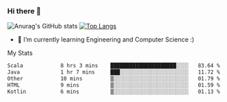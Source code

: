 ### Hi there 👋

![Anurag's GitHub stats](https://github-readme-stats.vercel.app/api?username=MatteoIorio11&show_icons=true&theme=dark) 
[![Top Langs](https://github-readme-stats.vercel.app/api/top-langs/?username=MatteoIorio11&theme=dark)](https://github.com/MatteoIorio11/github-readme-stats)

- 🌱 I’m currently learning Engineering and Computer Science :)

<!--
**MatteoIorio11/MatteoIorio11** is a ✨ _special_ ✨ repository because its `README.md` (this file) appears on your GitHub profile.

Here are some ideas to get you started:

- 🔭 I’m currently working on ...
- 🌱 I’m currently learning ...
- 👯 I’m looking to collaborate on ...
- 🤔 I’m looking for help with ...
- 💬 Ask me about ...
- 📫 How to reach me: ...
- 😄 Pronouns: ...
- ⚡ Fun fact: ...
-->
My Stats
<!--START_SECTION:waka-->

```txt
Scala            8 hrs 3 mins    █████████████████████░░░░   83.64 %
Java             1 hr 7 mins     ███░░░░░░░░░░░░░░░░░░░░░░   11.72 %
Other            10 mins         ▒░░░░░░░░░░░░░░░░░░░░░░░░   01.79 %
HTML             9 mins          ▒░░░░░░░░░░░░░░░░░░░░░░░░   01.59 %
Kotlin           6 mins          ▒░░░░░░░░░░░░░░░░░░░░░░░░   01.13 %
```

<!--END_SECTION:waka-->
